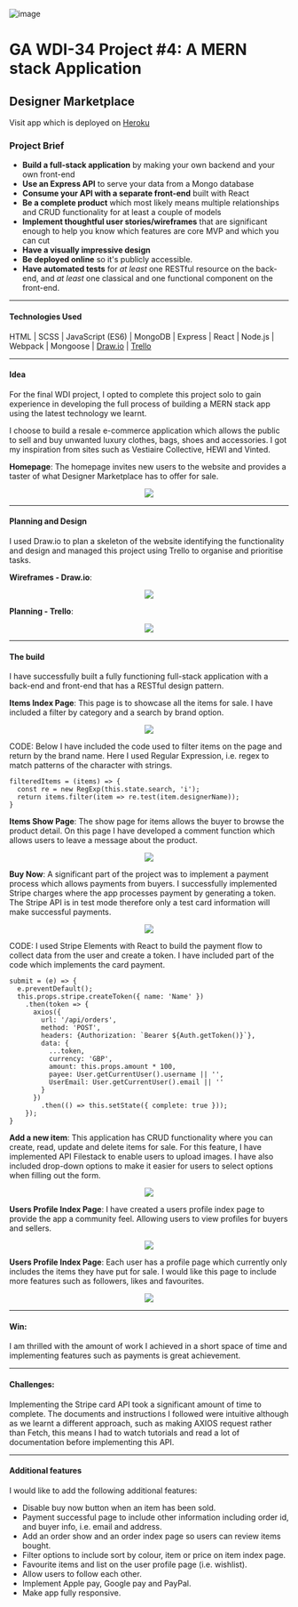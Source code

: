 ![image](https://ga-dash.s3.amazonaws.com/production/assets/logo-9f88ae6c9c3871690e33280fcf557f33.png)
# GA WDI-34  Project #4: A MERN stack Application

## Designer Marketplace
Visit app which is deployed on [Heroku](https://designer-marketplace.herokuapp.com/)

### Project Brief
* **Build a full-stack application** by making your own backend and your own front-end
* **Use an Express API** to serve your data from a Mongo database
* **Consume your API with a separate front-end** built with React
* **Be a complete product** which most likely means multiple relationships and CRUD functionality for at least a couple of models
* **Implement thoughtful user stories/wireframes** that are significant enough to help you know which features are core MVP and which you can cut
* **Have a visually impressive design**
* **Be deployed online** so it's publicly accessible.
* **Have automated tests** for _at least_ one RESTful resource on the back-end, and _at least_ one classical and one functional component on the front-end.
---
#### Technologies Used
HTML | SCSS | JavaScript (ES6) | MongoDB | Express | React | Node.js | Webpack | Mongoose | [Draw.io](https://www.draw.io) | [Trello](https://trello.com)

<hr/>

#### Idea
For the final WDI project, I opted to complete this project solo to gain experience in developing the full process of building a MERN stack app using the latest technology we learnt.

I choose to build a resale e-commerce application which allows the public to sell and buy unwanted luxury clothes, bags, shoes and accessories. I got my inspiration from sites such as Vestiaire Collective, HEWI and Vinted.

<strong>Homepage</strong>: The homepage invites new users to the website and provides a taster of what Designer Marketplace has to offer for sale.
<p align="center"><img src="src/images/homepage.gif" "width=700"></p>

<hr/>

#### Planning and Design
I used Draw.io to plan a skeleton of the website identifying the functionality and design and managed this project using Trello to organise and prioritise tasks.

<strong>Wireframes - Draw.io</strong>:
<p align="center"><img src="src/images/wireframe.png" "width=700"></p>

<strong>Planning - Trello</strong>:
<p align="center"><img src="src/images/trello.png" "width=700"></p>

<hr/>

#### The build
I have successfully built a fully functioning full-stack application with a back-end and front-end that has a RESTful design pattern.

<strong>Items Index Page</strong>: This page is to showcase all the items for sale. I have included a filter by category and a search by brand option.
<p align="center"><img src="src/images/items-index.gif" "width=700"></p>

CODE: Below I have included the code used to filter items on the page and return by the brand name. Here I used Regular Expression, i.e. regex to match patterns of the character with strings.

```
filteredItems = (items) => {
  const re = new RegExp(this.state.search, 'i');
  return items.filter(item => re.test(item.designerName));
}
```
<strong>Items Show Page</strong>: The show page for items allows the buyer to browse the product detail. On this page I have developed a comment function which allows users to leave a message about the product.
<p align="center"><img src="src/images/items-show.gif" "width=700"></p>

<strong>Buy Now</strong>: A significant part of the project was to implement a payment process which allows payments from buyers. I successfully implemented Stripe charges where the app processes payment by generating a token. The Stripe API is in test mode therefore only a test card information will make successful payments.
<p align="center"><img src="src/images/buynow.gif" "width=700"></p>

CODE:
I used Stripe Elements with React to build the payment flow to collect data from the user and create a token. I have included part of the code which implements the card payment.

```
submit = (e) => {
  e.preventDefault();
  this.props.stripe.createToken({ name: 'Name' })
    .then(token => {
      axios({
        url: '/api/orders',
        method: 'POST',
        headers: {Authorization: `Bearer ${Auth.getToken()}`},
        data: {
          ...token,
          currency: 'GBP',
          amount: this.props.amount * 100,
          payee: User.getCurrentUser().username || '',
          UserEmail: User.getCurrentUser().email || ''
        }
      })
        .then(() => this.setState({ complete: true }));
    });
}
```
<strong>Add a new item</strong>: This application has CRUD functionality where you can create, read, update and delete items for sale. For this feature, I have implemented API Filestack to enable users to upload images. I have also included drop-down options to make it easier for users to select options when filling out the form.
<p align="center"><img src="src/images/new-items.gif" "width=700"></p>

<strong>Users Profile Index Page</strong>: I have created a users profile index page to provide the app a community feel. Allowing users to view profiles for buyers and sellers.
<p align="center"><img src="src/images/user-index.png" "width=700"></p>

<strong>Users Profile Index Page</strong>: Each user has a profile page which currently only includes the items they have put for sale. I would like this page to include more features such as followers, likes and favourites.
<p align="center"><img src="src/images/profile-page.png" "width=700"></p>

<hr/>

#### Win:
I am thrilled with the amount of work I achieved in a short space of time and implementing features such as payments is great achievement.

<hr/>

#### Challenges:
Implementing the Stripe card API took a significant amount of time to complete. The documents and instructions I followed were intuitive although as we learnt a different approach, such as making AXIOS request rather than Fetch, this means I had to watch tutorials and read a lot of documentation before implementing this API.  

<hr/>

#### Additional features
I would like to add the following additional features:
- Disable buy now button when an item has been sold.
- Payment successful page to include other information including order id, and buyer info, i.e. email and address.
- Add an order show and an order index page so users can review items bought.
- Filter options to include sort by colour, item or price on item index page.
- Favourite items and list on the user profile page (i.e. wishlist).
- Allow users to follow each other.
- Implement Apple pay, Google pay and PayPal.
- Make app fully responsive.
